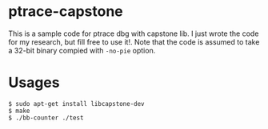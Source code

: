 # ptrace-capstone
This is a sample code for ptrace dbg with capstone lib. I just wrote the code for my research, but fill free to use it!.
Note that the code is assumed to take a 32-bit binary compied with `-no-pie` option.

# Usages
```
$ sudo apt-get install libcapstone-dev
$ make
$ ./bb-counter ./test
```
